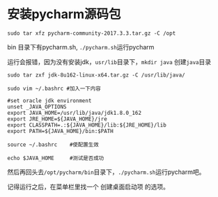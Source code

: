# 安装pycharm源码包

```shell
sudo tar xfz pycharm-community-2017.3.3.tar.gz -C /opt
```

bin 目录下有pycharm.sh, `./pycharm.sh`运行pycharm

运行会报错，因为没有安装jdk，`usr/lib`目录下，`mkdir java` 创建`java`目录

```
sudo tar zxf jdk-8u162-linux-x64.tar.gz -C /usr/lib/java/

sudo vim ~/.bashrc #加入一下内容

#set oracle jdk environment
unset _JAVA_OPTIONS
export JAVA_HOME=/usr/lib/java/jdk1.8.0_162
export JRE_HOME=${JAVA_HOME}/jre  
export CLASSPATH=.:${JAVA_HOME}/lib:${JRE_HOME}/lib  
export PATH=${JAVA_HOME}/bin:$PATH 

source ~/.bashrc 	#使配置生效

echo $JAVA_HOME		#测试是否成功
```

然后再回头去`/opt/pycharm/bin`目录下，`./pycharm.sh`运行pycharm吧。

记得运行之后，在菜单栏里找一个 创建桌面启动项 的选项。